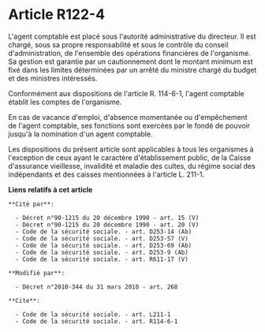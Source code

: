 # Article R122-4

L'agent comptable est placé sous l'autorité administrative du directeur. Il est chargé, sous sa propre responsabilité et sous
le contrôle du conseil d'administration, de l'ensemble des opérations financières de l'organisme. Sa gestion est garantie par
un cautionnement dont le montant minimum est fixé dans les limites déterminées par un arrêté du ministre chargé du budget et
des ministres intéressés. 

Conformément aux dispositions de l'article R. 114-6-1, l'agent comptable établit les comptes de l'organisme. 

En cas de vacance d'emploi, d'absence momentanée ou d'empêchement de l'agent comptable, ses fonctions sont exercées par le
fondé de pouvoir jusqu'à la nomination d'un agent comptable. 

Les dispositions du présent article sont applicables à tous les organismes à l'exception de ceux ayant le caractère
d'établissement public, de la Caisse d'assurance vieillesse, invalidité et maladie des cultes, du régime social des
indépendants et des caisses mentionnées à l'article L. 211-1.

**Liens relatifs à cet article**

	**Cité par**:

	  - Décret n°90-1215 du 20 décembre 1990 - art. 15 (V)
	  - Décret n°90-1215 du 20 décembre 1990 - art. 20 (V)
	  - Code de la sécurité sociale. - art. D253-14 (Ab)
	  - Code de la sécurité sociale. - art. D253-57 (V)
	  - Code de la sécurité sociale. - art. D253-69 (Ab)
	  - Code de la sécurité sociale. - art. D253-9 (Ab)
	  - Code de la sécurité sociale. - art. R611-17 (V)

	**Modifié par**:

	  - Décret n°2010-344 du 31 mars 2010 - art. 268

	**Cite**:

	  - Code de la sécurité sociale. - art. L211-1
	  - Code de la sécurité sociale. - art. R114-6-1
